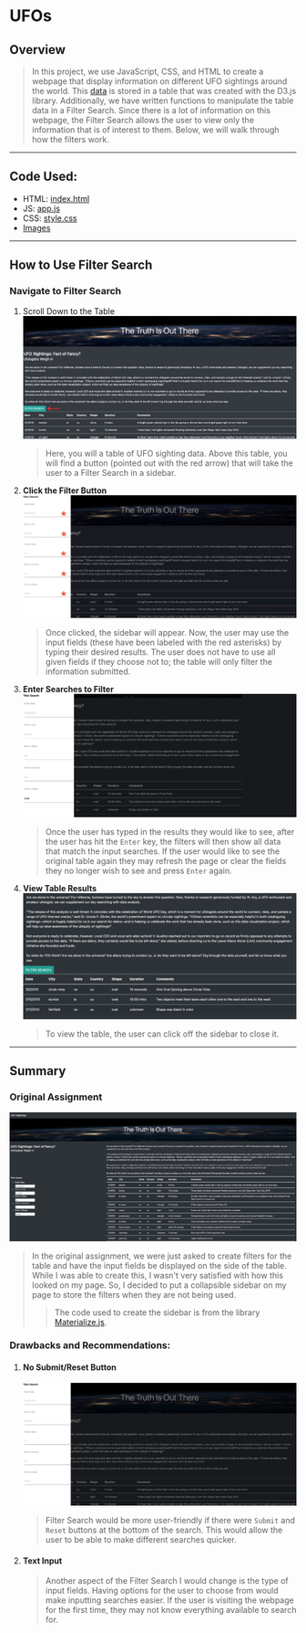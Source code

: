 # **UFOs**
## **Overview**
> In this project, we use JavaScript, CSS, and HTML to create a webpage that display information on different UFO sightings around the world. This [data](https://github.com/annaS000/UFOs-pages/blob/main/static/js/data.js) is stored in a table that was created with the D3.js library. Additionally, we have written functions to manipulate the table data in a Filter Search. Since there is a lot of information on this webpage, the Filter Search allows the user to view only the information that is of interest to them. Below, we will walk through how the filters work.

---

## **Code Used:**
* HTML: [index.html](https://github.com/annaS000/UFOs-pages/blob/main/index.html)
* JS: [app.js](https://github.com/annaS000/UFOs-pages/blob/main/static/js/app.js)
* CSS: [style.css](https://github.com/annaS000/UFOs-pages/blob/main/static/css/style.css)
* [Images](https://github.com/annaS000/UFOs-pages/tree/main/static/images)

---

## **How to Use Filter Search**

### **Navigate to Filter Search**
1. Scroll Down to the Table
    ![](https://github.com/annaS000/UFOs-pages/blob/main/static/images/fixed-format-1.jpg?raw=true)
    > Here, you will a table of UFO sighting data. Above this table, you will find a button (pointed out with the red arrow) that will take the user to a Filter Search in a sidebar.
2. **Click the Filter Button**
    ![](https://github.com/annaS000/UFOs-pages/blob/main/static/images/filter-1.jpg?raw=true)
    > Once clicked, the sidebar will appear. Now, the user may use the input fields (these have been labeled with the red asterisks) by typing their desired results. The user does not have to use all given fields if they choose not to; the table will only filter the information submitted.
3. **Enter Searches to Filter**
    ![](https://github.com/annaS000/UFOs-pages/blob/main/static/images/oval.png?raw=true) 
    >Once the user has typed in the results they would like to see, after the user has hit the `Enter` key, the filters will then show all data that match the input searches. If the user would like to see the original table again they may refresh the page or clear the fields they no longer wish to see and press `Enter` again. 
 4. **View Table Results**   
    ![](https://github.com/annaS000/UFOs-pages/blob/main/static/images/oval_table.png?raw=true)
    >To view the table, the user can click off the sidebar to close it.
---

## **Summary**
### **Original Assignment**
![](https://github.com/annaS000/UFOs-pages/blob/main/static/images/original-page.png?raw=true)
>In the original assignment, we were just asked to create filters for the table and have the input fields be displayed on the side of the table. While I was able to create this, I wasn't very satisfied with how this looked on my page. So, I decided to put a collapsible sidebar on my page to store the filters when they are not being used.
>> The code used to create the sidebar is from the library [Materialize.js](https://materializecss.com/sidenav.html). 
### **Drawbacks and Recommendations:**
1. #### **No Submit/Reset Button**
    ![](https://github.com/annaS000/UFOs-pages/blob/main/static/images/filter.png?raw=true)
    > Filter Search would be more user-friendly if there were `Submit` and `Reset` buttons at the bottom of the search. This would allow the user to be able to make different searches quicker.
2. #### **Text Input**
    > Another aspect of the Filter Search I would change is the type of input fields. Having options for the user to choose from would make inputting searches easier. If the user is visiting the webpage for the first time, they may not know everything available to search for. 